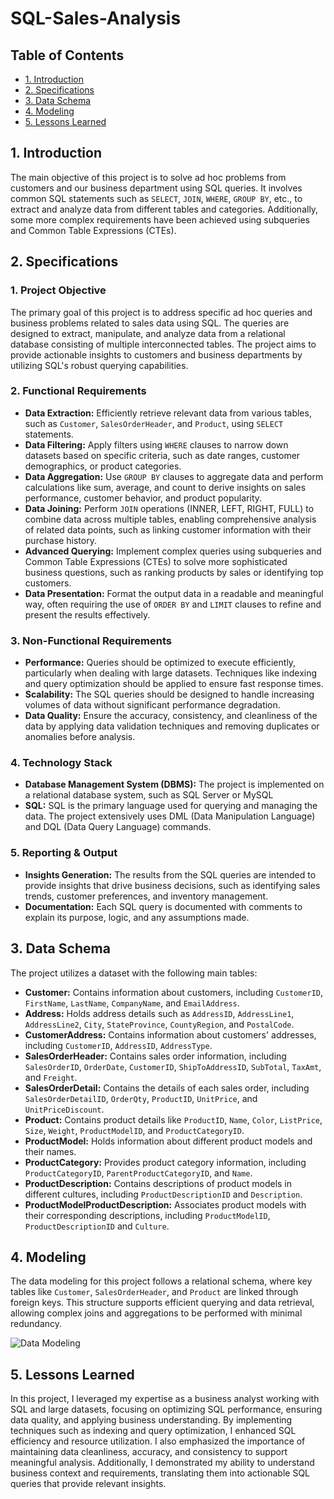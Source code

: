 # SQL-Sales-Analysis

## Table of Contents
- [1. Introduction](#1-introduction)
- [2. Specifications](#2-specifications)
- [3. Data Schema](#3-data-schema)
- [4. Modeling](#4-modeling)
- [5. Lessons Learned](#5-lessons-learned)

## 1. Introduction

The main objective of this project is to solve ad hoc problems from customers and our business department using SQL queries. It involves common SQL statements such as `SELECT`, `JOIN`, `WHERE`, `GROUP BY`, etc., to extract and analyze data from different tables and categories. Additionally, some more complex requirements have been achieved using subqueries and Common Table Expressions (CTEs).

## 2. Specifications

### 1. Project Objective
The primary goal of this project is to address specific ad hoc queries and business problems related to sales data using SQL. The queries are designed to extract, manipulate, and analyze data from a relational database consisting of multiple interconnected tables. The project aims to provide actionable insights to customers and business departments by utilizing SQL's robust querying capabilities.

### 2. Functional Requirements
- **Data Extraction:** Efficiently retrieve relevant data from various tables, such as `Customer`, `SalesOrderHeader`, and `Product`, using `SELECT` statements.
- **Data Filtering:** Apply filters using `WHERE` clauses to narrow down datasets based on specific criteria, such as date ranges, customer demographics, or product categories.
- **Data Aggregation:** Use `GROUP BY` clauses to aggregate data and perform calculations like sum, average, and count to derive insights on sales performance, customer behavior, and product popularity.
- **Data Joining:** Perform `JOIN` operations (INNER, LEFT, RIGHT, FULL) to combine data across multiple tables, enabling comprehensive analysis of related data points, such as linking customer information with their purchase history.
- **Advanced Querying:** Implement complex queries using subqueries and Common Table Expressions (CTEs) to solve more sophisticated business questions, such as ranking products by sales or identifying top customers.
- **Data Presentation:** Format the output data in a readable and meaningful way, often requiring the use of `ORDER BY` and `LIMIT` clauses to refine and present the results effectively.

### 3. Non-Functional Requirements
- **Performance:** Queries should be optimized to execute efficiently, particularly when dealing with large datasets. Techniques like indexing and query optimization should be applied to ensure fast response times.
- **Scalability:** The SQL queries should be designed to handle increasing volumes of data without significant performance degradation.
- **Data Quality:** Ensure the accuracy, consistency, and cleanliness of the data by applying data validation techniques and removing duplicates or anomalies before analysis.

### 4. Technology Stack
- **Database Management System (DBMS):** The project is implemented on a relational database system, such as SQL Server or MySQL
- **SQL:** SQL is the primary language used for querying and managing the data. The project extensively uses DML (Data Manipulation Language) and DQL (Data Query Language) commands.

### 5. Reporting & Output
- **Insights Generation:** The results from the SQL queries are intended to provide insights that drive business decisions, such as identifying sales trends, customer preferences, and inventory management.
- **Documentation:** Each SQL query is documented with comments to explain its purpose, logic, and any assumptions made.

## 3. Data Schema

The project utilizes a dataset with the following main tables:

- **Customer:** Contains information about customers, including `CustomerID`, `FirstName`, `LastName`, `CompanyName`, and `EmailAddress`.
- **Address:** Holds address details such as `AddressID`, `AddressLine1`, `AddressLine2`, `City`, `StateProvince`, `CountyRegion`, and `PostalCode`.
- **CustomerAddress:** Contains information about customers' addresses, including `CustomerID`, `AddressID`, `AddressType`.
- **SalesOrderHeader:** Contains sales order information, including `SalesOrderID`, `OrderDate`, `CustomerID`, `ShipToAddressID`, `SubTotal`, `TaxAmt`, and `Freight`.
- **SalesOrderDetail:** Contains the details of each sales order, including `SalesOrderDetailID`, `OrderQty`, `ProductID`, `UnitPrice`, and `UnitPriceDiscount`.
- **Product:** Contains product details like `ProductID`, `Name`, `Color`, `ListPrice`, `Size`, `Weight`, `ProductModelID`, and `ProductCategoryID`.
- **ProductModel:** Holds information about different product models and their names.
- **ProductCategory:** Provides product category information, including `ProductCategoryID`, `ParentProductCategoryID`, and `Name`.
- **ProductDescription:** Contains descriptions of product models in different cultures, including `ProductDescriptionID` and `Description`.
- **ProductModelProductDescription:** Associates product models with their corresponding descriptions, including `ProductModelID`, `ProductDescriptionID` and `Culture`.

## 4. Modeling

The data modeling for this project follows a relational schema, where key tables like `Customer`, `SalesOrderHeader`, and `Product` are linked through foreign keys. This structure supports efficient querying and data retrieval, allowing complex joins and aggregations to be performed with minimal redundancy. 

![Data Modeling](https://github.com/user-attachments/assets/4f58b234-dfad-4eef-b1a2-7495d0da9797)

## 5. Lessons Learned

In this project, I leveraged my expertise as a business analyst working with SQL and large datasets, focusing on optimizing SQL performance, ensuring data quality, and applying business understanding. By implementing techniques such as indexing and query optimization, I enhanced SQL efficiency and resource utilization. I also emphasized the importance of maintaining data cleanliness, accuracy, and consistency to support meaningful analysis. Additionally, I demonstrated my ability to understand business context and requirements, translating them into actionable SQL queries that provide relevant insights.
